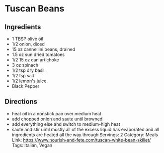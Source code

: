 # Tuscan Beans
## Ingredients
- 1 TBSP olive oil
- 1/2 onion, diced
- 15 oz cannellini beans, drained
- 1.5 oz sun dried tomatoes
- 1/2 15 oz can artichoke
- 3 oz spinach
- 1/2 tsp dry basil
- 1/2 tsp salt
- 1/2 lemon's juice
- Black Pepper
## Directions
- heat oil in a nonstick pan over medium heat
- add chopped onion and saute until browned
- add everything else and switch to medium-high heat
- saute and stir until mostly all of the excess liquid has evaporated and all ingredients are heated all the way through
Servings: 2
Category: Meals
Link: https://www.nourish-and-fete.com/tuscan-white-bean-skillet/
Tags: Italian, Vegan
